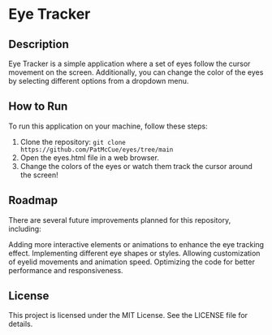 # Eye Tracker

## Description
Eye Tracker is a simple application where a set of eyes follow the cursor movement on the screen. Additionally, you can change the color of the eyes by selecting different options from a dropdown menu.

## How to Run
To run this application on your machine, follow these steps:

1. Clone the repository: `git clone https://github.com/PatMcCue/eyes/tree/main`
2. Open the eyes.html file in a web browser.
3. Change the colors of the eyes or watch them track the cursor around the screen!

## Roadmap
There are several future improvements planned for this repository, including:

Adding more interactive elements or animations to enhance the eye tracking effect.
Implementing different eye shapes or styles.
Allowing customization of eyelid movements and animation speed.
Optimizing the code for better performance and responsiveness.

## License
This project is licensed under the MIT License. See the LICENSE file for details.
